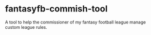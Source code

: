 # fantasyfb-commish-tool
A tool to help the commissioner of my fantasy football league manage custom league rules.

